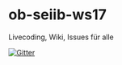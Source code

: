 # ob-seiib-ws17
Livecoding, Wiki, Issues für alle

[![Gitter](https://badges.gitter.im/ob-seiib-ws17/ob-seiib-ws17.svg)](https://gitter.im/ob-seiib-ws17/ob-seiib-ws17?utm_source=badge&utm_medium=badge&utm_campaign=pr-badge)
